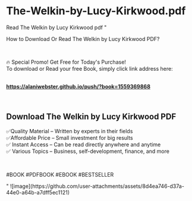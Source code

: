 # The-Welkin-by-Lucy-Kirkwood.pdf
Read The Welkin by Lucy Kirkwood pdf
"<p>How to Download Or Read The Welkin by Lucy Kirkwood PDF?</p>
<p>&nbsp;</p>
<p>&#128293;  Special Promo! Get Free for Today's Purchase!<br />To download or Read your free Book, simply click link address here:&nbsp;<br />&nbsp;</p>
<p><a href=""https://alaniwebster.github.io/push/?book=1559369868""><strong>https://alaniwebster.github.io/push/?book=1559369868</strong></a></p>
<p>&nbsp;</p>
<h2>Download The Welkin by Lucy Kirkwood PDF</h2>
<p>&#x2705;Quality Material &ndash; Written by experts in their fields<br />&#x2705;Affordable Price &ndash; Small investment for big results<br />&#x2705; Instant Access &ndash; Can be read directly anywhere and anytime<br />&#x2705; Various Topics &ndash; Business, self-development, finance, and more</p>
<p>&nbsp;</p>
<p>#BOOK #PDFBOOK #EBOOK #BESTSELLER</p>
"
![image](https://github.com/user-attachments/assets/8d4ea746-d37a-44e0-a64b-a7dff5ec1121)
